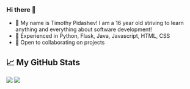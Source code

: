 ### Hi there 👋
- :adult: My name is Timothy Pidashev! I am a 16 year old striving to learn anything and everything about software development!
- :evergreen_tree: Experienced in Python, Flask, Java, Javascript, HTML, CSS
- 👯 Open to collaborating on projects
## &#x1f4c8; My GitHub Stats

![](https://github.com/timothypidashev/github-stats/blob/master/generated/overview.svg)
![](https://github.com/timothypidashev/github-stats/blob/master/generated/languages.svg)

<!--
<a href="https://github.com/timothypidashev/timothypidashev">
  <img align="center" src="https://github-readme-stats.vercel.app/api/top-langs/?username=timothypidashev&title_color=ffffff&text_color=c9cacc&icon_color=2bbc8a&bg_color=1d1f21" />
</a>
<!--
<a href="https://github.com/timothypidashev/timothypidashev">
  <img align="center" src="https://github-readme-stats.vercel.app/api?username=timothypidashev&show_icons=true&line_height=27&title_color=ffffff&text_color=c9cacc&icon_color=2bbc8a&bg_color=1d1f21" alt="My Stats" />
</a>
